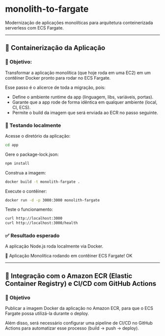 # monolith-to-fargate

Modernização de aplicações monolíticas para arquitetura conteinerizada serverless com ECS Fargate.

---
## 🚀 Containerização da Aplicação

### 🎯 Objetivo:
Transformar a aplicação monolítica (que hoje roda em uma EC2) em um contêiner Docker pronto para rodar no ECS Fargate.

Esse passo é o alicerce de toda a migração, pois:
- Define o ambiente runtime da app (linguagem, libs, variáveis, portas).
- Garante que a app rode de forma idêntica em qualquer ambiente (local, CI, ECS).
- Permite o build da imagem que será enviada ao ECR no passo seguinte.

### 🧪 Testando localmente

Acesse o diretório da aplicação:

```bash
cd app
````

Gere o package-lock.json:

```bash
npm install
```

Construa a imagem:
```bash
docker build -t monolith-fargate .
```

Execute o contêiner:
```bash
docker run -d -p 3000:3000 monolith-fargate
```

Teste o funcionamento:
```bash
curl http://localhost:3000
curl http://localhost:3000/health
```

### ✅ Resultado esperado
A aplicação Node.js roda localmente via Docker.

🚀 Aplicação Monolítica rodando em contêiner ECS Fargate!
OK

---

## 🚀 Integração com o Amazon ECR (Elastic Container Registry) e CI/CD com GitHub Actions

### 🎯 Objetivo

Publicar a imagem Docker da aplicação no Amazon ECR, para que o ECS Fargate possa utilizá-la durante o deploy.

Além disso, será necessário configurar uma pipeline de CI/CD no GitHub Actions para automatizar esse processo (build → push → deploy).
